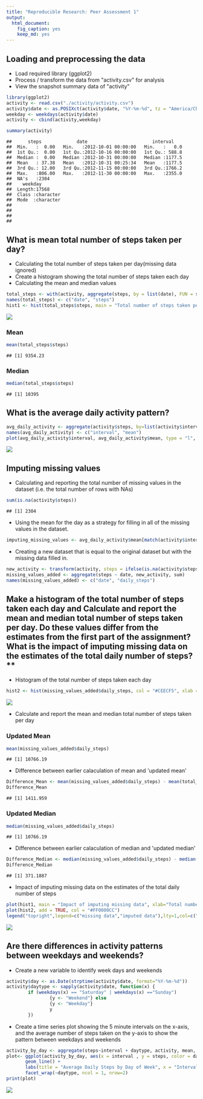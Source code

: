```yaml
---
title: "Reproducible Research: Peer Assessment 1"
output: 
  html_document: 
    fig_caption: yes
    keep_md: yes
---
```



## Loading and preprocessing the data  
- Load required library (ggplot2)  
- Process / transform the data from "activity.csv" for analysis    
- View the snapshot summary data of "activity"  
  
    

```r
library(ggplot2)
activity <- read.csv("./activity/activity.csv")
activity$date <- as.POSIXct(activity$date, "%Y-%m-%d", tz = "America/Chicago")
weekday <- weekdays(activity$date)
activity <- cbind(activity,weekday)

summary(activity)
```

```
##      steps             date                        interval     
##  Min.   :  0.00   Min.   :2012-10-01 00:00:00   Min.   :   0.0  
##  1st Qu.:  0.00   1st Qu.:2012-10-16 00:00:00   1st Qu.: 588.8  
##  Median :  0.00   Median :2012-10-31 00:00:00   Median :1177.5  
##  Mean   : 37.38   Mean   :2012-10-31 00:25:34   Mean   :1177.5  
##  3rd Qu.: 12.00   3rd Qu.:2012-11-15 00:00:00   3rd Qu.:1766.2  
##  Max.   :806.00   Max.   :2012-11-30 00:00:00   Max.   :2355.0  
##  NA's   :2304                                                   
##    weekday         
##  Length:17568      
##  Class :character  
##  Mode  :character  
##                    
##                    
##                    
## 
```
  
  
## What is mean total number of steps taken per day?  
- Calculating the total number of steps taken per day(missing data ignored)  
- Create a histogram showing the total number of steps taken each day  
- Calculating the mean and median values  

```r
total_steps <- with(activity, aggregate(steps, by = list(date), FUN = sum, na.rm = TRUE))
names(total_steps) <- c("date", "steps")
hist1 <- hist(total_steps$steps, main = "Total number of steps taken per day", xlab = "Total number of steps taken per day", col = "#CEECF5", ylim = c(0,20), breaks = seq(0,25000, by=2500))
```

![](PA1_template_files/figure-html/unnamed-chunk-2-1.png)<!-- -->
  
### Mean  

```r
mean(total_steps$steps)
```

```
## [1] 9354.23
```

### Median  

```r
median(total_steps$steps)
```

```
## [1] 10395
```
  
## What is the average daily activity pattern?  

```r
avg_daily_activity <- aggregate(activity$steps, by=list(activity$interval), FUN=mean, na.rm=TRUE)
names(avg_daily_activity) <- c("interval", "mean")
plot(avg_daily_activity$interval, avg_daily_activity$mean, type = "l", col="Red", lwd = 2, xlab="Interval", ylab="Average number of steps", main="Average Daily Activity Pattern")
```

![](PA1_template_files/figure-html/unnamed-chunk-5-1.png)<!-- -->
  
    
## Imputing missing values

- Calculating and reporting the total number of missing values in the dataset (i.e. the total number of rows with NAs)  


```r
sum(is.na(activity$steps))
```

```
## [1] 2304
```

- Using the mean for the day as a strategy for filling in all of the missing values in the dataset.  


```r
imputing_missing_values <- avg_daily_activity$mean[match(activity$interval, avg_daily_activity$interval)]
```



- Creating a new dataset that is equal to the original dataset but with the missing data filled in.

```r
new_activity <- transform(activity, steps = ifelse(is.na(activity$steps), yes = imputing_missing_values, no = activity$steps))
missing_values_added <- aggregate(steps ~ date, new_activity, sum)
names(missing_values_added) <- c("date", "daily_steps")
```
  
  
## Make a histogram of the total number of steps taken each day and Calculate and report the mean and median total number of steps taken per day. Do these values differ from the estimates from the first part of the assignment? What is the impact of imputing missing data on the estimates of the total daily number of steps?**
  
- Histogram of the total number of steps taken each day  


```r
hist2 <- hist(missing_values_added$daily_steps, col = "#CEECF5", xlab = "Total steps per day", ylim = c(0,30), main = "Total number of steps taken each day", breaks = seq(0,25000,by=2500))
```

![](PA1_template_files/figure-html/unnamed-chunk-9-1.png)<!-- -->
  
- Calculate and report the mean and median total number of steps taken per day  

### Updated Mean

```r
mean(missing_values_added$daily_steps)
```

```
## [1] 10766.19
```

- Difference between earlier calaculation of mean and 'updated mean'  

```r
Difference_Mean <- mean(missing_values_added$daily_steps) - mean(total_steps$steps)
Difference_Mean
```

```
## [1] 1411.959
```


### Updated Median

```r
median(missing_values_added$daily_steps)  
```

```
## [1] 10766.19
```

- Difference between earlier calaculation of median and 'updated median'  

```r
Difference_Median <- median(missing_values_added$daily_steps) - median(total_steps$steps)
Difference_Median  
```

```
## [1] 371.1887
```
  
- Impact of imputing missing data on the estimates of the total daily number of steps  


```r
plot(hist1, main = "Impact of imputing missing data", xlab="Total number of steps taken per day", ylab="Frequency",col= "#0000FFCC", xlim=c(0,25000), ylim=c(0,30))
plot(hist2, add = TRUE, col = "#FF0000CC")
legend("topright",legend=c("missing data","imputed data"),lty=1,col=c("blue", "red"),cex=1)
```

![](PA1_template_files/figure-html/unnamed-chunk-14-1.png)<!-- -->

## Are there differences in activity patterns between weekdays and weekends?  

- Create a new variable to identify week days and weekends  

```r
activity$day <- as.Date(strptime(activity$date, format="%Y-%m-%d"))
activity$daytype <- sapply(activity$date, function(x) {
        if (weekdays(x) == "Saturday" | weekdays(x) =="Sunday") 
                {y <- "Weekend"} else 
                {y <- "Weekday"}
                y
        })
```

- Create a time series plot showing the 5 minute intervals on the  x-axis, and the average number of steps taken on the y-axis to show the pattern between weekdays and weekends    

```r
activity_by_day <- aggregate(steps~interval + daytype, activity, mean, na.rm = TRUE)
plot<- ggplot(activity_by_day, aes(x = interval , y = steps, color = daytype)) +
       geom_line() +
       labs(title = "Average Daily Steps by Day of Week", x = "Interval", y = "Average Number of Steps") +
       facet_wrap(~daytype, ncol = 1, nrow=2)
print(plot)
```

![](PA1_template_files/figure-html/unnamed-chunk-16-1.png)<!-- -->

